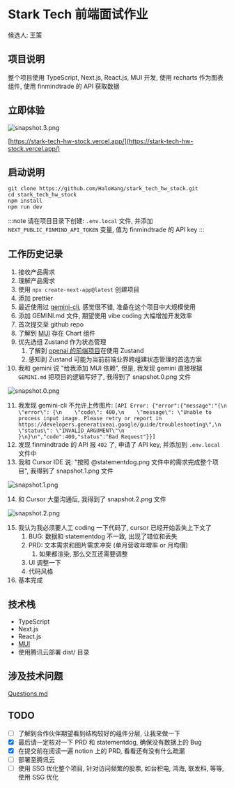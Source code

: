 # Stark Tech 前端面试作业

候选人: 王策

## 项目说明

整个项目使用 TypeScript, Next.js, React.js, MUI 开发, 使用 recharts 作为图表组件, 使用 finmindtrade 的 API 获取数据

## 立即体验

![snapshot.3.png](./snapshots/snapshot.3.png)

[https://stark-tech-hw-stock.vercel.app/](https://stark-tech-hw-stock.vercel.app/)

## 启动说明

```
git clone https://github.com/HaloWang/stark_tech_hw_stock.git
cd stark_tech_hw_stock
npm install
npm run dev
```

:::note
请在项目目录下创建: `.env.local` 文件, 并添加 `NEXT_PUBLIC_FINMIND_API_TOKEN` 变量, 值为 finmindtrade 的 API key
:::

## 工作历史记录

1. 接收产品需求
2. 理解产品需求
3. 使用 `npx create-next-app@latest` 创建项目
4. 添加 prettier
5. 最近使用过 [gemini-cli](https://github.com/google-gemini/gemini-cli), 感觉很不错, 准备在这个项目中大规模使用
6. 添加 GEMINI.md 文件, 期望使用 vibe coding 大幅增加开发效率
7. 首次提交至 github repo
8. 了解到 [MUI](https://mui.com/) 存在 Chart 组件
9. 优先选组 Zustand 作为状态管理
   1. 了解到 [openai 的前端项目](https://github.com/openai/openai-fm)在使用 Zustand
   2. 感知到 Zustand 可能为当前前端业界跨组建状态管理的首选方案
10. 我和 gemini 说 "给我添加 MUI 依赖", 但是, 我发现 gemini 直接根据 `GEMINI.md` 把项目的逻辑写好了, 我得到了 snapshot.0.png 文件

![snapshot.0.png](./snapshots/snapshot.0.png)

11. 我发现 gemini-cli 不允许上传图片: `[API Error: {"error":{"message":"{\n  \"error\": {\n    \"code\": 400,\n    \"message\": \"Unable to process input image. Please retry or report in
https://developers.generativeai.google/guide/troubleshooting\",\n    \"status\": \"INVALID_ARGUMENT\"\n  }\n}\n","code":400,"status":"Bad Request"}}]`
12. 发现 finmindtrade 的 API 报 `402` 了, 申请了 API key, 并添加到 `.env.local` 文件中
13. 我和 Cursor IDE 说: "按照 @statementdog.png 文件中的需求完成整个项目", 我得到了 snapshot.1.png 文件

![snapshot.1.png](./snapshots/snapshot.1.png)

14. 和 Cursor 大量沟通后, 我得到了 snapshot.2.png 文件

![snapshot.2.png](./snapshots/snapshot.2.png)

15. 我认为我必须要人工 coding 一下代码了, cursor 已经开始丢失上下文了
    1.  BUG: 数据和 statementdog 不一致, 出现了错位和丢失
    2.  PRD: 文本需求和图片需求冲突 (单月营收年增率 or 月均價)
        1.  如果都渲染, 那么交互还需要调整
    3.  UI 调整一下
    4.  代码风格
16. 基本完成

## 技术栈

- TypeScript
- Next.js
- React.js
- [MUI](https://mui.com/)
- 使用腾讯云部署 dist/ 目录

## 涉及技术问题

[Questions.md](./Questions.md)

## TODO

- [ ] 了解到合作伙伴期望看到结构较好的组件分层, 让我来做一下
- [x] 最后请一定核对一下 PRD 和 statementdog, 确保没有数据上的 Bug
- [x] 在提交前在阅读一遍 notion 上的 PRD, 看看还有没有什么疏漏
- [ ] 部署至腾讯云
- [ ] 使用 SSG 优化整个项目, 针对访问频繁的股票, 如台积电, 鸿海, 联发科, 等等, 使用 SSG 优化

